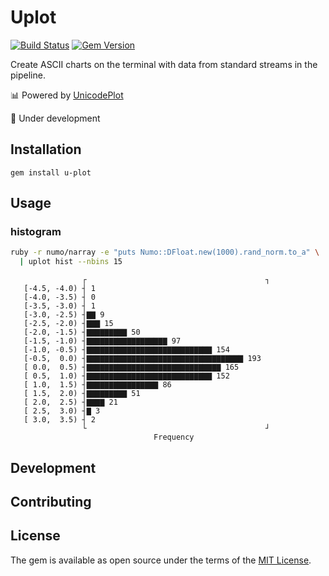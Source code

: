 # Uplot

[![Build Status](https://travis-ci.com/kojix2/uplot.svg?branch=master)](https://travis-ci.com/kojix2/uplot)
[![Gem Version](https://badge.fury.io/rb/u-plot.svg)](https://badge.fury.io/rb/u-plot)

Create ASCII charts on the terminal with data from standard streams in the pipeline. 

:bar_chart: Powered by [UnicodePlot](https://github.com/kojix2/uplot)

:construction: Under development

## Installation

```
gem install u-plot
```

## Usage

### histogram

```sh
ruby -r numo/narray -e "puts Numo::DFloat.new(1000).rand_norm.to_a" \
  | uplot hist --nbins 15
```

```
                ┌                                        ┐ 
   [-4.5, -4.0) ┤ 1                                        
   [-4.0, -3.5) ┤ 0                                        
   [-3.5, -3.0) ┤ 1                                        
   [-3.0, -2.5) ┤▇▇ 9                                      
   [-2.5, -2.0) ┤▇▇▇ 15                                    
   [-2.0, -1.5) ┤▇▇▇▇▇▇▇▇▇ 50                              
   [-1.5, -1.0) ┤▇▇▇▇▇▇▇▇▇▇▇▇▇▇▇▇▇▇ 97                     
   [-1.0, -0.5) ┤▇▇▇▇▇▇▇▇▇▇▇▇▇▇▇▇▇▇▇▇▇▇▇▇▇▇▇▇ 154          
   [-0.5,  0.0) ┤▇▇▇▇▇▇▇▇▇▇▇▇▇▇▇▇▇▇▇▇▇▇▇▇▇▇▇▇▇▇▇▇▇▇▇ 193   
   [ 0.0,  0.5) ┤▇▇▇▇▇▇▇▇▇▇▇▇▇▇▇▇▇▇▇▇▇▇▇▇▇▇▇▇▇▇ 165        
   [ 0.5,  1.0) ┤▇▇▇▇▇▇▇▇▇▇▇▇▇▇▇▇▇▇▇▇▇▇▇▇▇▇▇▇ 152          
   [ 1.0,  1.5) ┤▇▇▇▇▇▇▇▇▇▇▇▇▇▇▇▇ 86                       
   [ 1.5,  2.0) ┤▇▇▇▇▇▇▇▇▇ 51                              
   [ 2.0,  2.5) ┤▇▇▇▇ 21                                   
   [ 2.5,  3.0) ┤▇ 3                                       
   [ 3.0,  3.5) ┤ 2                                        
                └                                        ┘ 
                                Frequency
```

## Development

## Contributing

## License

The gem is available as open source under the terms of the [MIT License](https://opensource.org/licenses/MIT).

